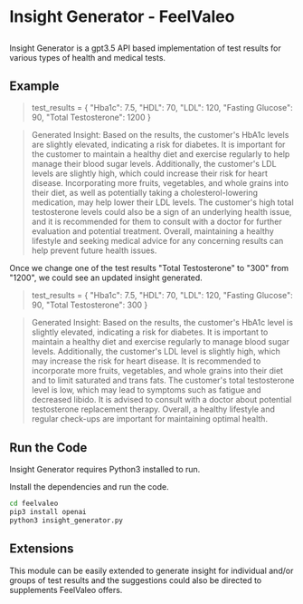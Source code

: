 # Insight Generator - FeelValeo
## 

Insight Generator is a gpt3.5 API based implementation of test results for various types of health and medical tests.

## Example

> test_results = {
    "Hba1c": 7.5,
    "HDL": 70,
    "LDL": 120,
    "Fasting Glucose": 90,
    "Total Testosterone": 1200
}

> Generated Insight: Based on the results, the customer's HbA1c levels are slightly elevated, indicating a risk for diabetes. It is important for the customer to maintain a healthy diet and exercise regularly to help manage their blood sugar levels. Additionally, the customer's LDL levels are slightly high, which could increase their risk for heart disease. Incorporating more fruits, vegetables, and whole grains into their diet, as well as potentially taking a cholesterol-lowering medication, may help lower their LDL levels. The customer's high total testosterone levels could also be a sign of an underlying health issue, and it is recommended for them to consult with a doctor for further evaluation and potential treatment. Overall, maintaining a healthy lifestyle and seeking medical advice for any concerning results can help prevent future health issues.


Once we change one of the test results "Total Testosterone" to "300" from "1200", we could see an updated insight generated.


> test_results = {
    "Hba1c": 7.5,
    "HDL": 70,
    "LDL": 120,
    "Fasting Glucose": 90,
    "Total Testosterone": 300
}

> Generated Insight: Based on the results, the customer's HbA1c level is slightly elevated, indicating a risk for diabetes. It is important to maintain a healthy diet and exercise regularly to manage blood sugar levels. Additionally, the customer's LDL level is slightly high, which may increase the risk for heart disease. It is recommended to incorporate more fruits, vegetables, and whole grains into their diet and to limit saturated and trans fats. The customer's total testosterone level is low, which may lead to symptoms such as fatigue and decreased libido. It is advised to consult with a doctor about potential testosterone replacement therapy. Overall, a healthy lifestyle and regular check-ups are important for maintaining optimal health.


## Run the Code

Insight Generator requires Python3 installed to run.

Install the dependencies and run the code.

```sh
cd feelvaleo
pip3 install openai
python3 insight_generator.py
```

## Extensions

This module can be easily extended to generate insight for individual and/or groups of test results and the suggestions could also be directed to supplements FeelValeo offers.
